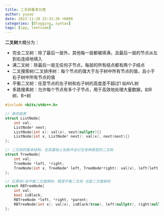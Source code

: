 ```yaml
---
title: 二叉树基本分类
author: yuyao
date: 2023-11-20 15:32:20 +0800 
categories: [Blogging, syntax]
tags: [cpp, leetcode]
---
```


**二叉树**大概分为：
- 完全二叉树：除了最后一层外，其他每一层都被填满，且最后一层的节点从左到右连续地填入
- 满二叉树：除最后一层无任何子节点，每层的所有结点都有两个子结点
- 二叉搜索树/二叉排序树：每个节点的值大于左子树中所有节点的值，且小于右子树中所有节点的值
- 平衡二叉树：任意节点的左子树和右子树的高度差不超过1 如AVL树
- 多路搜素树：允许每个节点有多个子节点，用于高效地处理大量数据，如B树、B+树

```cpp
#include <bits/stdc++.h>

// 单向链表
struct ListNode{
    int val;
    ListNode* next;
    ListNode(int x): val(x), next(nullptr){}
    ListNode(int x, ListNode* next): val(x), next(next){}
};

// 二叉树的基本结构，在其基础上加条件会衍生各种类型的二叉树
struct TreeNode{
    int val;
    TreeNode *left, *right;
    TreeNode(int x, TreeNode* left, TreeNode*right): val(x), left(left), right(right){}
};

// 红黑树/自平衡二叉搜索树，既是平衡二叉树 也是二叉搜索树
struct RBTreeNode{
    int val;
    bool isBlack;
    RBTreeNode *left, *right, *parent;
    RBTreeNode(int x): val(x), isBlack(true), left(nullptr), right(nullptr), parent(nullptr){}
};
```